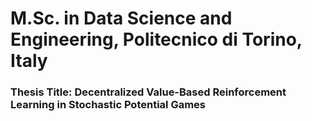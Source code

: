 # M.Sc. in Data Science and Engineering, Politecnico di Torino, Italy

### Thesis Title: Decentralized Value-Based Reinforcement Learning in Stochastic Potential Games

